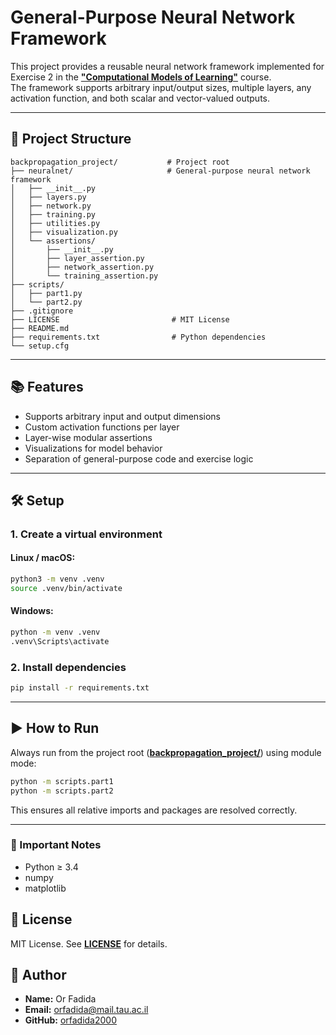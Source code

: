 # General-Purpose Neural Network Framework

This project provides a reusable neural network framework implemented for Exercise 2 in the **["Computational Models of Learning"](https://ims.tau.ac.il/Tal/Syllabus/Syllabus_L.aspx?lang=EN&course=1071871201&year=2023&req=4fc7d50f1d0af396d10b3c2ba3ca280781fb29f1ad6cc4943abf9dc495ab6c6a&caller=)** course.       
The framework supports arbitrary input/output sizes, multiple layers, any activation function, and both scalar and vector-valued outputs.

---

## 📁 Project Structure

```
backpropagation_project/           # Project root
├── neuralnet/                     # General-purpose neural network framework
│   ├── __init__.py
│   ├── layers.py
│   ├── network.py
│   ├── training.py
│   ├── utilities.py
│   ├── visualization.py
│   └── assertions/
│       ├── __init__.py
│       ├── layer_assertion.py
│       ├── network_assertion.py
│       └── training_assertion.py
├── scripts/
│   ├── part1.py
│   └── part2.py
├── .gitignore
├── LICENSE                         # MIT License
├── README.md   
├── requirements.txt                # Python dependencies
└── setup.cfg
```

---

## 📚 Features

- Supports arbitrary input and output dimensions  
- Custom activation functions per layer  
- Layer-wise modular assertions  
- Visualizations for model behavior  
- Separation of general-purpose code and exercise logic  

---

## 🛠 Setup

### 1. Create a virtual environment

#### Linux / macOS:

```bash
python3 -m venv .venv
source .venv/bin/activate
```

#### Windows:

```bash
python -m venv .venv
.venv\Scripts\activate
```

### 2. Install dependencies

```bash
pip install -r requirements.txt
```

---

## ▶ How to Run

Always run from the project root (**[backpropagation_project/](.)**) using module mode:

```bash
python -m scripts.part1
python -m scripts.part2
```

This ensures all relative imports and packages are resolved correctly.

---

### 📝 Important Notes

- Python ≥ 3.4  
- numpy  
- matplotlib


## 📄 License

MIT License.
See **[LICENSE](LICENSE)** for details.

## 👤 Author

- **Name:** Or Fadida
- **Email:** [orfadida@mail.tau.ac.il](mailto:orfadida@mail.tau.ac.il)
- **GitHub:** [orfadida2000](https://github.com/orfadida2000)
